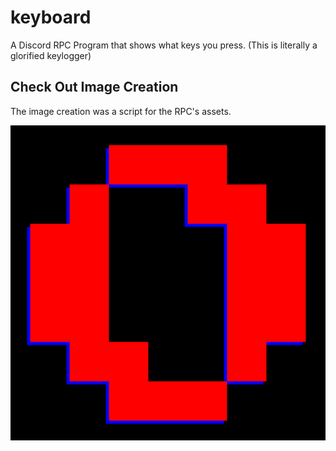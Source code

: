 # keyboard
A Discord RPC Program that shows what keys you press. (This is literally a glorified keylogger)

## Check Out Image Creation
The image creation was a script for the RPC's assets.

![](https://github.com/Grubbsy1896/keyboard/blob/main/image_creation/images_dump/0key.png)
